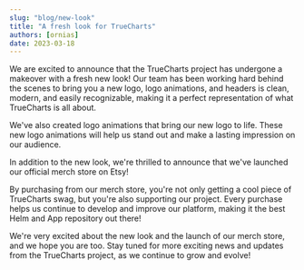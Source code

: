 ```yaml
---
slug: "blog/new-look"
title: "A fresh look for TrueCharts"
authors: [ornias]
date: 2023-03-18
---
```


We are excited to announce that the TrueCharts project has undergone a makeover with a fresh new look! Our team has been working hard behind the scenes to bring you a new logo, logo animations, and headers is clean, modern, and easily recognizable, making it a perfect representation of what TrueCharts is all about.

We've also created logo animations that bring our new logo to life. These new logo animations will help us stand out and make a lasting impression on our audience.

In addition to the new look, we're thrilled to announce that we've launched our official merch store on Etsy!

By purchasing from our merch store, you're not only getting a cool piece of TrueCharts swag, but you're also supporting our project. Every purchase helps us continue to develop and improve our platform, making it the best Helm and App repository out there!

We're very excited about the new look and the launch of our merch store, and we hope you are too. Stay tuned for more exciting news and updates from the TrueCharts project, as we continue to grow and evolve!
